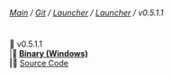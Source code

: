 ###### [Main](https://pikakid98.github.io) / [Git](https://git-pikakid98.github.io) / [Launcher](https://git-pikakid98.github.io/launcher) / [Launcher](https://git-pikakid98.github.io/launcher/launcher) / v0.5.1.1
<h1></h1>

📂 v0.5.1.1
\
|____📁 [Binary (Windows)](https://github.com/Git-Pikakid98/pikakid98-launcher/releases/download/v0.5.1.1/Pikakid98.Launcher.exe)
\
|____📁 [Source Code](https://github.com/Git-Pikakid98/pikakid98-launcher/releases/download//archive/refs/tags/v0.5.1.1.zip)
